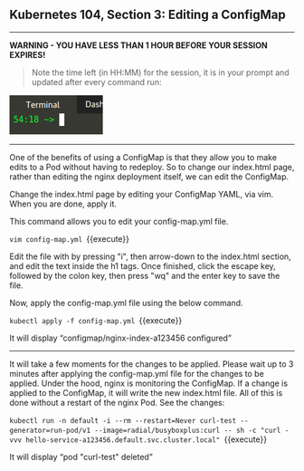 ## Kubernetes 104, Section 3: Editing a ConfigMap

---

**WARNING - YOU HAVE LESS THAN 1 HOUR BEFORE YOUR SESSION EXPIRES!**

>Note the time left (in HH:MM) for the session, it is in your prompt and updated after every command run:

![Terminal Time Remaining](./assets/term-expire.png)

---


One of the benefits of using a ConfigMap is that they allow you to make edits to a Pod without having to redeploy. So to change our index.html page, rather than editing the nginx deployment itself, we can edit the ConfigMap.


Change the index.html page by editing your ConfigMap YAML, via vim. When you are done, apply it.

This command allows you to edit your config-map.yml file. 

`vim config-map.yml
`{{execute}}

Edit the file with by pressing "i", then arrow-down to the index.html section, and edit the text inside the h1 tags. Once finished, click the escape key, followed by the colon key, then press "wq" and the enter key to save the file. 

Now, apply the config-map.yml file using the below command. 

`kubectl apply -f config-map.yml
`{{execute}}

It will display “configmap/nginx-index-a123456 configured”

---


It will take a few moments for the changes to be applied. Please wait up to 3 minutes after applying the config-map.yml file for the changes to be applied. Under the hood, nginx is monitoring the ConfigMap. If a change is applied to the ConfigMap, it will write the new index.html file. All of this is done without a restart of the nginx Pod.
See the changes:


`kubectl run -n default -i --rm --restart=Never curl-test --generator=run-pod/v1 --image=radial/busyboxplus:curl -- sh -c "curl -vvv hello-service-a123456.default.svc.cluster.local"
`{{execute}}

It will display “pod "curl-test" deleted”
